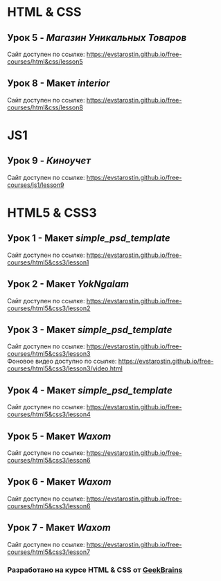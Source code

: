 # HTML & CSS

## Урок 5 - ***Магазин Уникальных Товаров***
Сайт доступен по ссылке: https://evstarostin.github.io/free-courses/html&css/lesson5

## Урок 8 - Макет ***interior***
Сайт доступен по ссылке: https://evstarostin.github.io/free-courses/html&css/lesson8

# JS1

## Урок 9 - ***Киноучет***
Сайт доступен по ссылке: https://evstarostin.github.io/free-courses/js1/lesson9

# HTML5 & CSS3

## Урок 1 - Макет ***simple_psd_template***
Сайт доступен по ссылке: https://evstarostin.github.io/free-courses/html5&css3/lesson1

## Урок 2 - Макет ***YokNgalam***
Сайт доступен по ссылке: https://evstarostin.github.io/free-courses/html5&css3/lesson2

## Урок 3 - Макет ***simple_psd_template***
Сайт доступен по ссылке: https://evstarostin.github.io/free-courses/html5&css3/lesson3  
Фоновое видео доступно по ссылке: https://evstarostin.github.io/free-courses/html5&css3/lesson3/video.html

## Урок 4 - Макет ***simple_psd_template***
Сайт доступен по ссылке: https://evstarostin.github.io/free-courses/html5&css3/lesson4  

## Урок 5 - Макет ***Waxom***
Сайт доступен по ссылке: https://evstarostin.github.io/free-courses/html5&css3/lesson6  

## Урок 6 - Макет ***Waxom***
Сайт доступен по ссылке: https://evstarostin.github.io/free-courses/html5&css3/lesson6  

## Урок 7 - Макет ***Waxom***
Сайт доступен по ссылке: https://evstarostin.github.io/free-courses/html5&css3/lesson7 

### Разработано на курсе **HTML & CSS** от [GeekBrains](https://geekbrains.ru/) 

